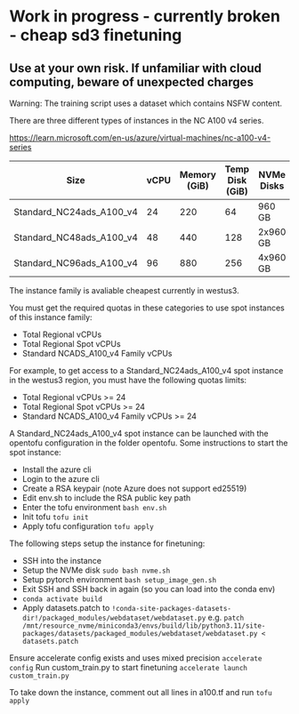 # Work in progress - currently broken - cheap sd3 finetuning

## Use at your own risk. If unfamiliar with cloud computing, beware of unexpected charges

Warning: The training script uses a dataset which contains NSFW content.

There are three different types of instances in the NC A100 v4 series.

https://learn.microsoft.com/en-us/azure/virtual-machines/nc-a100-v4-series

| Size | vCPU | Memory (GiB) | Temp Disk (GiB)  | NVMe Disks | GPU | GPU Memory (GiB) |
|---|---|---|---|---|---|---|
| Standard_NC24ads_A100_v4   | 24  | 220 |64 | 960 GB | 1 | 80 |
| Standard_NC48ads_A100_v4   | 48 | 440 | 128| 2x960 GB| 2 | 160 |
| Standard_NC96ads_A100_v4   | 96 | 880 | 256| 4x960 GB | 4 | 320 |

The instance family is avaliable cheapest currently in westus3.

You must get the required quotas in these categories to use spot instances of this instance family:
- Total Regional vCPUs
- Total Regional Spot vCPUs
- Standard NCADS_A100_v4 Family vCPUs

For example, to get access to a Standard_NC24ads_A100_v4 spot instance in the westus3 region, you must have the following quotas limits:
- Total Regional vCPUs >= 24
- Total Regional Spot vCPUs >= 24
- Standard NCADS_A100_v4 Family vCPUs >= 24

A Standard_NC24ads_A100_v4 spot instance can be launched with the opentofu configuration in the folder opentofu. Some instructions to start the spot instance:
- Install the azure cli
- Login to the azure cli
- Create a RSA keypair (note Azure does not support ed25519)
- Edit env.sh to include the RSA public key path
- Enter the tofu environment ```bash env.sh```
- Init tofu ```tofu init```
- Apply tofu configuration ```tofu apply```

The following steps setup the instance for finetuning:
- SSH into the instance
- Setup the NVMe disk ```sudo bash nvme.sh```
- Setup pytorch environment ```bash setup_image_gen.sh```
- Exit SSH and SSH back in again (so you can load into the conda env)
- ```conda activate build```
- Apply datasets.patch to ```!conda-site-packages-datasets-dir!/packaged_modules/webdataset/webdataset.py``` e.g. ```patch /mnt/resource_nvme/miniconda3/envs/build/lib/python3.11/site-packages/datasets/packaged_modules/webdataset/webdataset.py < datasets.patch```

Ensure accelerate config exists and uses mixed precision ```accelerate config```
Run custom_train.py to start finetuning ```accelerate launch custom_train.py```

To take down the instance, comment out all lines in a100.tf and run ```tofu apply```
